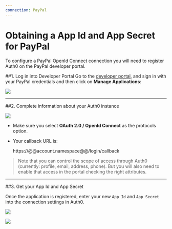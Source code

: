 ```yaml
---
connection: PayPal
---
```


# Obtaining a App Id and App Secret for PayPal

To configure a PayPal OpenId Connect connection you will need to register Auth0 on the PayPal developer portal.

##1. Log in into Developer Portal
Go to the [developer portal](https://developer.paypal.com/), and sign in with your PayPal credentials and then click on __Manage Applications__:

![](@@env.MEDIA_URL@@/articles/connections/social/paypal/paypal-devportal-1.png)

---

##2. Complete information about your Auth0 instance

![](@@env.MEDIA_URL@@/articles/connections/social/paypal/paypal-devportal-2.png)



* Make sure you select __OAuth 2.0 / OpenId Connect__ as the protocols option.
* Your callback URL is:

	https://@@account.namespace@@/login/callback

> Note that you can control the scope of access through Auth0 (currently: profile, email, address, phone). But you will also need to enable that access in the portal checking the right attributes.

---

##3. Get your App Id and App Secret

Once the application is registered, enter your new `App Id` and `App Secret` into the connection settings in Auth0.

![](@@env.MEDIA_URL@@/articles/connections/social/paypal/paypal-devportal-3.png)

![](@@env.MEDIA_URL@@/articles/connections/social/paypal/paypal-devportal-4.png)

